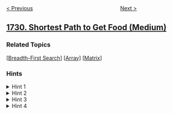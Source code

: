 <!--|This file generated by command(leetcode description); DO NOT EDIT.    |-->
<!--+----------------------------------------------------------------------+-->
<!--|@author    awesee <openset.wang@gmail.com>                           |-->
<!--|@link      https://github.com/awesee                                 |-->
<!--|@home      https://github.com/awesee/leetcode                        |-->
<!--+----------------------------------------------------------------------+-->

[< Previous](../find-followers-count "Find Followers Count")
　　　　　　　　　　　　　　　　
[Next >](../the-number-of-employees-which-report-to-each-employee "The Number of Employees Which Report to Each Employee")

## [1730. Shortest Path to Get Food (Medium)](https://leetcode.com/problems/shortest-path-to-get-food "获取食物的最短路径")



### Related Topics
  [[Breadth-First Search](../../tag/breadth-first-search/README.md)]
  [[Array](../../tag/array/README.md)]
  [[Matrix](../../tag/matrix/README.md)]

### Hints
<details>
<summary>Hint 1</summary>
Run BFS starting from the '*' position.
</details>

<details>
<summary>Hint 2</summary>
Keep the current number of the steps as a state in the queue.
</details>

<details>
<summary>Hint 3</summary>
The first time you reach a food, return the number of steps as the answer.
</details>

<details>
<summary>Hint 4</summary>
In case the queue is empty and you still did not manage to reach a food, return -1.
</details>
